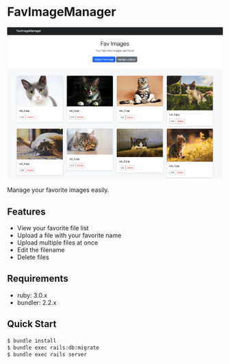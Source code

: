 # FavImageManager

![image](screenshots/image.png)

Manage your favorite images easily.

## Features

- View your favorite file list
- Upload a file with your favorite name
- Upload multiple files at once
- Edit the filename
- Delete files

## Requirements

- ruby: 3.0.x
- bundler: 2.2.x

## Quick Start

```console
$ bundle install
$ bundle exec rails:db:migrate
$ bundle exec rails server
```
